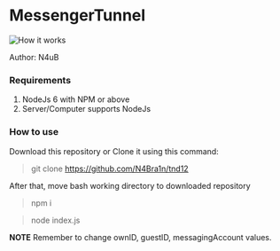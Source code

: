 # MessengerTunnel

![How it works](https://i.imgur.com/67k5adv.png "How it works")

Author: N4uB 
### Requirements
1. NodeJs 6 with NPM or above
2. Server/Computer supports NodeJs
### How to use
Download this repository or Clone it using this command:
> git clone https://github.com/N4Bra1n/tnd12

After that, move bash working directory to downloaded repository
> npm i

> node index.js

**NOTE** Remember to change ownID, guestID, messagingAccount values.
